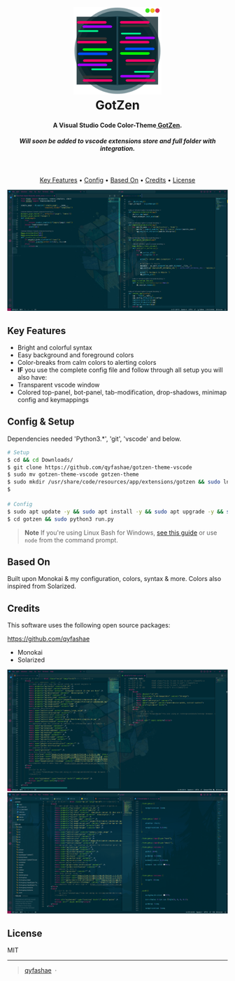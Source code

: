 
<h1 align="center">
  <br>
  <a href="link"><img src="gotzen/icon.png" alt="Markdownify" width="200"></a>
  <br>
  GotZen
  <br>
</h1>

<h4 align="center">A Visual Studio Code Color-Theme<a href="https://github.com/Qyfashae/gtz-theme" target="_blank"> GotZen</a>.</h4>
<h5 align="center">Will soon be added to vscode extensions store and full folder with integration.</h5>

<br>

<p align="center">
  <a href="#key-features">Key Features</a> •
  <a href="#config-setup">Config</a> •
  <a href="#based-on">Based On</a> •
  <a href="#credits">Credits</a> •
  <a href="#license">License</a>
</p>

![screenshot](gotzen/screenshots/screenshot03.png)

## Key Features

* Bright and colorful syntax
* Easy background and foreground colors
* Color-breaks from calm colors to alerting colors
* <b>IF</b> you use the complete config file and follow through all setup you will also have:
* Transparent vscode window
* Colored top-panel, bot-panel, tab-modification, drop-shadows, minimap config and keymappings

## Config & Setup

Dependencies needed 'Python3.*', 'git', 'vscode' and below.

```bash
# Setup
$ cd && cd Downloads/
$ git clone https://github.com/qyfashae/gotzen-theme-vscode
$ sudo mv gotzen-theme-vscode gotzen-theme
$ sudo mkdir /usr/share/code/resources/app/extensions/gotzen && sudo ln -s /usr/share/code/resources/app/extensions/gotzen-theme
$

# Config
$ sudo apt update -y && sudo apt install -y && sudo apt upgrade -y && sudo apt autoremove -y 
$ cd gotzen && sudo python3 run.py
```

> **Note**
> If you're using Linux Bash for Windows, [see this guide](https://www.howtogeek.com/261575/how-to-run-graphical-linux-desktop-applications-from-windows-10s-bash-shell/) or use `node` from the command prompt.

## Based On

Built upon Monokai & my configuration, colors, syntax & more.
Colors also inspired from Solarized.

## Credits

This software uses the following open source packages:

https://github.com/qyfashae
  * Monokai
  * Solarized
  
![screenshot](gotzen/screenshots/screenshot02.png)
![screenshot](gotzen/screenshots/screenshot01.png)
## License

MIT

---

> [qyfashae](https://github.com/qyfashae) &nbsp;&middot;&nbsp;


